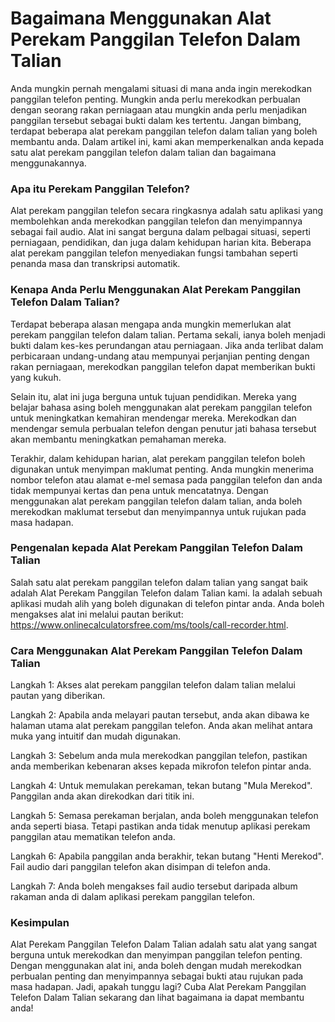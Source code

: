 Bagaimana Menggunakan Alat Perekam Panggilan Telefon Dalam Talian
=================================================================

Anda mungkin pernah mengalami situasi di mana anda ingin merekodkan panggilan telefon penting. Mungkin anda perlu merekodkan perbualan dengan seorang rakan perniagaan atau mungkin anda perlu menjadikan panggilan tersebut sebagai bukti dalam kes tertentu. Jangan bimbang, terdapat beberapa alat perekam panggilan telefon dalam talian yang boleh membantu anda. Dalam artikel ini, kami akan memperkenalkan anda kepada satu alat perekam panggilan telefon dalam talian dan bagaimana menggunakannya.

### Apa itu Perekam Panggilan Telefon?

Alat perekam panggilan telefon secara ringkasnya adalah satu aplikasi yang membolehkan anda merekodkan panggilan telefon dan menyimpannya sebagai fail audio. Alat ini sangat berguna dalam pelbagai situasi, seperti perniagaan, pendidikan, dan juga dalam kehidupan harian kita. Beberapa alat perekam panggilan telefon menyediakan fungsi tambahan seperti penanda masa dan transkripsi automatik.

### Kenapa Anda Perlu Menggunakan Alat Perekam Panggilan Telefon Dalam Talian?

Terdapat beberapa alasan mengapa anda mungkin memerlukan alat perekam panggilan telefon dalam talian. Pertama sekali, ianya boleh menjadi bukti dalam kes-kes perundangan atau perniagaan. Jika anda terlibat dalam perbicaraan undang-undang atau mempunyai perjanjian penting dengan rakan perniagaan, merekodkan panggilan telefon dapat memberikan bukti yang kukuh.

Selain itu, alat ini juga berguna untuk tujuan pendidikan. Mereka yang belajar bahasa asing boleh menggunakan alat perekam panggilan telefon untuk meningkatkan kemahiran mendengar mereka. Merekodkan dan mendengar semula perbualan telefon dengan penutur jati bahasa tersebut akan membantu meningkatkan pemahaman mereka.

Terakhir, dalam kehidupan harian, alat perekam panggilan telefon boleh digunakan untuk menyimpan maklumat penting. Anda mungkin menerima nombor telefon atau alamat e-mel semasa pada panggilan telefon dan anda tidak mempunyai kertas dan pena untuk mencatatnya. Dengan menggunakan alat perekam panggilan telefon dalam talian, anda boleh merekodkan maklumat tersebut dan menyimpannya untuk rujukan pada masa hadapan.

### Pengenalan kepada Alat Perekam Panggilan Telefon Dalam Talian

Salah satu alat perekam panggilan telefon dalam talian yang sangat baik adalah Alat Perekam Panggilan Telefon dalam Talian kami. Ia adalah sebuah aplikasi mudah alih yang boleh digunakan di telefon pintar anda. Anda boleh mengakses alat ini melalui pautan berikut: <https://www.onlinecalculatorsfree.com/ms/tools/call-recorder.html>.

### Cara Menggunakan Alat Perekam Panggilan Telefon Dalam Talian

Langkah 1: Akses alat perekam panggilan telefon dalam talian melalui pautan yang diberikan.

Langkah 2: Apabila anda melayari pautan tersebut, anda akan dibawa ke halaman utama alat perekam panggilan telefon. Anda akan melihat antara muka yang intuitif dan mudah digunakan.

Langkah 3: Sebelum anda mula merekodkan panggilan telefon, pastikan anda memberikan kebenaran akses kepada mikrofon telefon pintar anda.

Langkah 4: Untuk memulakan perekaman, tekan butang "Mula Merekod". Panggilan anda akan direkodkan dari titik ini.

Langkah 5: Semasa perekaman berjalan, anda boleh menggunakan telefon anda seperti biasa. Tetapi pastikan anda tidak menutup aplikasi perekam panggilan atau mematikan telefon anda.

Langkah 6: Apabila panggilan anda berakhir, tekan butang "Henti Merekod". Fail audio dari panggilan telefon akan disimpan di telefon anda.

Langkah 7: Anda boleh mengakses fail audio tersebut daripada album rakaman anda di dalam aplikasi perekam panggilan telefon.

### Kesimpulan

Alat Perekam Panggilan Telefon Dalam Talian adalah satu alat yang sangat berguna untuk merekodkan dan menyimpan panggilan telefon penting. Dengan menggunakan alat ini, anda boleh dengan mudah merekodkan perbualan penting dan menyimpannya sebagai bukti atau rujukan pada masa hadapan. Jadi, apakah tunggu lagi? Cuba Alat Perekam Panggilan Telefon Dalam Talian sekarang dan lihat bagaimana ia dapat membantu anda!